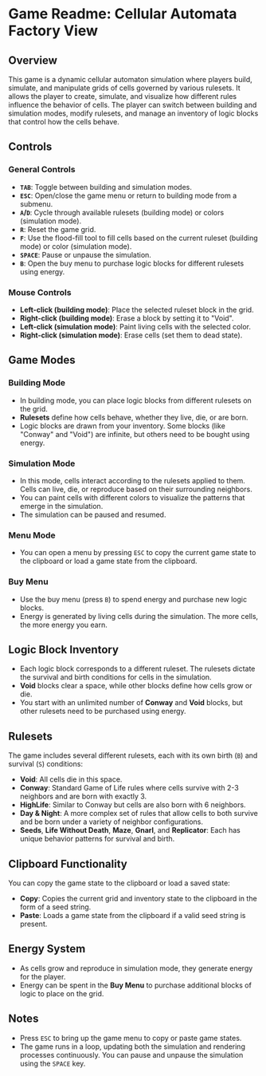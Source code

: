 # Game Readme: Cellular Automata Factory View

## Overview

This game is a dynamic cellular automaton simulation where players build, simulate, and manipulate grids of cells governed by various rulesets. It allows the player to create, simulate, and visualize how different rules influence the behavior of cells. The player can switch between building and simulation modes, modify rulesets, and manage an inventory of logic blocks that control how the cells behave.

## Controls

### General Controls
- **`TAB`**: Toggle between building and simulation modes.
- **`ESC`**: Open/close the game menu or return to building mode from a submenu.
- **`A`/`D`**: Cycle through available rulesets (building mode) or colors (simulation mode).
- **`R`**: Reset the game grid.
- **`F`**: Use the flood-fill tool to fill cells based on the current ruleset (building mode) or color (simulation mode).
- **`SPACE`**: Pause or unpause the simulation.
- **`B`**: Open the buy menu to purchase logic blocks for different rulesets using energy.

### Mouse Controls
- **Left-click (building mode)**: Place the selected ruleset block in the grid.
- **Right-click (building mode)**: Erase a block by setting it to "Void".
- **Left-click (simulation mode)**: Paint living cells with the selected color.
- **Right-click (simulation mode)**: Erase cells (set them to dead state).

## Game Modes

### Building Mode
- In building mode, you can place logic blocks from different rulesets on the grid.
- **Rulesets** define how cells behave, whether they live, die, or are born.
- Logic blocks are drawn from your inventory. Some blocks (like "Conway" and "Void") are infinite, but others need to be bought using energy.
  
### Simulation Mode
- In this mode, cells interact according to the rulesets applied to them. Cells can live, die, or reproduce based on their surrounding neighbors.
- You can paint cells with different colors to visualize the patterns that emerge in the simulation.
- The simulation can be paused and resumed.

### Menu Mode
- You can open a menu by pressing `ESC` to copy the current game state to the clipboard or load a game state from the clipboard.

### Buy Menu
- Use the buy menu (press `B`) to spend energy and purchase new logic blocks.
- Energy is generated by living cells during the simulation. The more cells, the more energy you earn.

## Logic Block Inventory
- Each logic block corresponds to a different ruleset. The rulesets dictate the survival and birth conditions for cells in the simulation.
- **Void** blocks clear a space, while other blocks define how cells grow or die.
- You start with an unlimited number of **Conway** and **Void** blocks, but other rulesets need to be purchased using energy.

## Rulesets

The game includes several different rulesets, each with its own birth (`B`) and survival (`S`) conditions:
- **Void**: All cells die in this space.
- **Conway**: Standard Game of Life rules where cells survive with 2-3 neighbors and are born with exactly 3.
- **HighLife**: Similar to Conway but cells are also born with 6 neighbors.
- **Day & Night**: A more complex set of rules that allow cells to both survive and be born under a variety of neighbor configurations.
- **Seeds**, **Life Without Death**, **Maze**, **Gnarl**, and **Replicator**: Each has unique behavior patterns for survival and birth.

## Clipboard Functionality

You can copy the game state to the clipboard or load a saved state:
- **Copy**: Copies the current grid and inventory state to the clipboard in the form of a seed string.
- **Paste**: Loads a game state from the clipboard if a valid seed string is present.

## Energy System

- As cells grow and reproduce in simulation mode, they generate energy for the player.
- Energy can be spent in the **Buy Menu** to purchase additional blocks of logic to place on the grid.

## Notes

- Press `ESC` to bring up the game menu to copy or paste game states.
- The game runs in a loop, updating both the simulation and rendering processes continuously. You can pause and unpause the simulation using the `SPACE` key.
